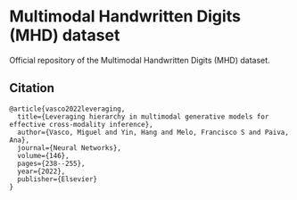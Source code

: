 # Multimodal Handwritten Digits (MHD) dataset
Official repository of the Multimodal Handwritten Digits (MHD) dataset.


## Citation
```
@article{vasco2022leveraging,
  title={Leveraging hierarchy in multimodal generative models for effective cross-modality inference},
  author={Vasco, Miguel and Yin, Hang and Melo, Francisco S and Paiva, Ana},
  journal={Neural Networks},
  volume={146},
  pages={238--255},
  year={2022},
  publisher={Elsevier}
}
```
